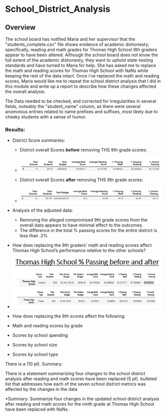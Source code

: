 # School_District_Analysis

## Overview 

The school board has notified Maria and her supervisor that the 
"students_complete.csv" file shows evidence of academic dishonesty;
specifically, reading and math grades for Thomas High School 9th graders
appear to have been altered.  Although the school board does not know the full 
extent of the academic dishonesty, they want to uphold state-testing standards 
and have turned to Maria for help. She has asked me to replace the math and reading
scores for Thomas High School with NaNs while keeping the rest of the data intact.
Once i’ve replaced the math and reading scores, Maria would like me to repeat the 
school district analysis that I did in this module and write up a report to describe
how these changes affected the overall analysis.

The Data needed to be checked, and corrected for irregularities in several fields, noteably the "student_name" column, as there were several anomolous entries related to name prefixes and suffixes, most likely due to cheeky students with a sense of humor.

### Results:

* District Score summaries:

   * District overall Scores **before** removing THS 9th grade scores:
   * ![Scores_Before](/resources/District_overall_before.PNG)

   * District overall Scores **after** removing THS 9th grade scores:
   * ![Scores_After](/resources/District_overall_after.PNG)

* Analysis of the adjusted data:
  * Removing the alleged compromised 9th grade scores from the overall data appears to have minimal effect to the outcomes.
  * The difference in the total % passing scores for the entire district is less than .2%
  

* How does replacing the 9th graders’ math and reading scores affect Thomas High School’s performance relative to the other schools?
* ![THS_before_after](/resources/before_after.PNG)
* How does replacing the 9th scores affect the following:

* Math and reading scores by grade

* Scores by school spending

* Scores by school size

* Scores by school type

There is a  (10 pt).
Summary:

There is a statement summarizing four changes to the school district analysis after reading and math scores have been replaced (5 pt).
bulleted list that addresses how each of the seven school district metrics was affected by the changes in the data

    

*Summary: Summarize four changes in the updated school district analysis after reading and math scores for the ninth grade at Thomas High School have been replaced with NaNs.

